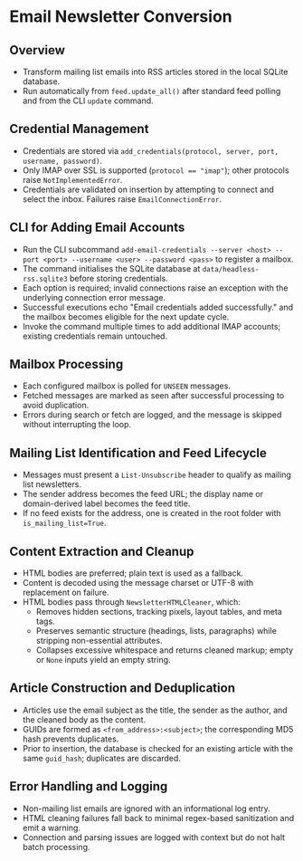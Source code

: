 # Email Newsletter Conversion

## Overview
- Transform mailing list emails into RSS articles stored in the local SQLite database.
- Run automatically from `feed.update_all()` after standard feed polling and from the CLI `update` command.

## Credential Management
- Credentials are stored via `add_credentials(protocol, server, port, username, password)`.
- Only IMAP over SSL is supported (`protocol == "imap"`); other protocols raise `NotImplementedError`.
- Credentials are validated on insertion by attempting to connect and select the inbox. Failures raise `EmailConnectionError`.

## CLI for Adding Email Accounts
- Run the CLI subcommand `add-email-credentials --server <host> --port <port> --username <user> --password <pass>` to register a mailbox.
- The command initialises the SQLite database at `data/headless-rss.sqlite3` before storing credentials.
- Each option is required; invalid connections raise an exception with the underlying connection error message.
- Successful executions echo "Email credentials added successfully." and the mailbox becomes eligible for the next update cycle.
- Invoke the command multiple times to add additional IMAP accounts; existing credentials remain untouched.

## Mailbox Processing
- Each configured mailbox is polled for `UNSEEN` messages.
- Fetched messages are marked as seen after successful processing to avoid duplication.
- Errors during search or fetch are logged, and the message is skipped without interrupting the loop.

## Mailing List Identification and Feed Lifecycle
- Messages must present a `List-Unsubscribe` header to qualify as mailing list newsletters.
- The sender address becomes the feed URL; the display name or domain-derived label becomes the feed title.
- If no feed exists for the address, one is created in the root folder with `is_mailing_list=True`.

## Content Extraction and Cleanup
- HTML bodies are preferred; plain text is used as a fallback.
- Content is decoded using the message charset or UTF-8 with replacement on failure.
- HTML bodies pass through `NewsletterHTMLCleaner`, which:
  - Removes hidden sections, tracking pixels, layout tables, and meta tags.
  - Preserves semantic structure (headings, lists, paragraphs) while stripping non-essential attributes.
  - Collapses excessive whitespace and returns cleaned markup; empty or `None` inputs yield an empty string.

## Article Construction and Deduplication
- Articles use the email subject as the title, the sender as the author, and the cleaned body as the content.
- GUIDs are formed as `<from_address>:<subject>`; the corresponding MD5 hash prevents duplicates.
- Prior to insertion, the database is checked for an existing article with the same `guid_hash`; duplicates are discarded.

## Error Handling and Logging
- Non-mailing list emails are ignored with an informational log entry.
- HTML cleaning failures fall back to minimal regex-based sanitization and emit a warning.
- Connection and parsing issues are logged with context but do not halt batch processing.
